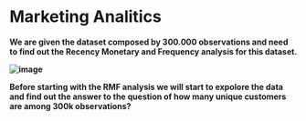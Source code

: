 # Marketing Analitics
**We are given the dataset composed by 300.000 observations and need to find out the Recency Monetary and Frequency analysis for this dataset.** <b /> <b />

![image](https://user-images.githubusercontent.com/90762709/133905592-c0d3cb4b-0fd8-4dce-986c-5f24bac4de99.png) <b />

Before starting with the RMF analysis we will start to expolore the data and find out the answer to the question of how many unique customers are among 300k observations? <b />
